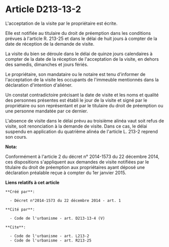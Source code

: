 # Article D213-13-2

L'acceptation de la visite par le propriétaire est écrite. 

Elle est notifiée au titulaire du droit de préemption dans les conditions prévues à l'article R. 213-25 et dans le délai de
huit jours à compter de la date de réception de la demande de visite. 

La visite du bien se déroule dans le délai de quinze jours calendaires à compter de la date de la réception de l'acceptation
de la visite, en dehors des samedis, dimanches et jours fériés. 

Le propriétaire, son mandataire ou le notaire est tenu d'informer de l'acceptation de la visite les occupants de l'immeuble
mentionnés dans la déclaration d'intention d'aliéner. 

Un constat contradictoire précisant la date de visite et les noms et qualité des personnes présentes est établi le jour de la
visite et signé par le propriétaire ou son représentant et par le titulaire du droit de préemption ou une personne mandatée
par ce dernier. 

L'absence de visite dans le délai prévu au troisième alinéa vaut soit refus de visite, soit renonciation à la demande de
visite. Dans ce cas, le délai suspendu en application du quatrième alinéa de l'article L. 213-2 reprend son cours.

**Nota:**

Conformément à l'article 2 du décret n° 2014-1573 du 22 décembre 2014, ces dispositions s'appliquent aux demandes de visite
notifiées par le titulaire du droit de préemption aux propriétaires ayant déposé une déclaration préalable reçue à compter du
1er janvier 2015.

**Liens relatifs à cet article**

	**Créé par**:

	  - Décret n°2014-1573 du 22 décembre 2014 - art. 1

	**Cité par**:

	  - Code de l'urbanisme - art. D213-13-4 (V)

	**Cite**:

	  - Code de l'urbanisme - art. L213-2
	  - Code de l'urbanisme - art. R213-25
